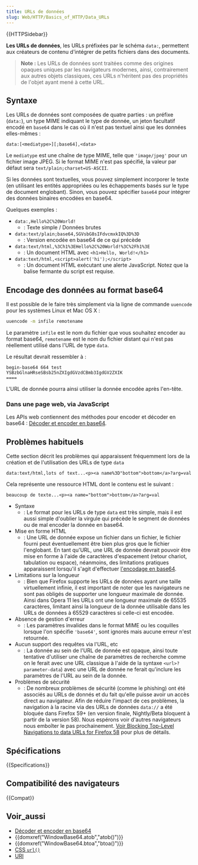 ```yaml
---
title: URLs de données
slug: Web/HTTP/Basics_of_HTTP/Data_URLs
---
```


{{HTTPSidebar}}

**Les URLs de données**, les URLs préfixées par le schéma `data:`, permettent aux créateurs de contenu d'intégrer de petits fichiers dans des documents.

> **Note :** Les URLs de données sont traitées comme des origines opaques uniques par les navigateurs modernes, ainsi, contrairement aux autres objets classiques, ces URLs n'héritent pas des propriétés de l'objet ayant mené à cette URL.

## Syntaxe

Les URLs de données sont composées de quatre parties : un préfixe (`data:`), un type MIME indiquant le type de donnée, un jeton facultatif encodé en `base64` dans le cas où il n'est pas textuel ainsi que les données elles-mêmes :

```
data:[<mediatype>][;base64],<data>
```

Le `mediatype` est une chaîne de type MIME, telle que `'image/jpeg'` pour un fichier image JPEG. Si le format MIME n'est pas spécifié, la valeur par défaut sera `text/plain;charset=US-ASCII`.

Si les données sont textuelles, vous pouvez simplement incorporer le texte (en utilisant les entités appropriées ou les échappements basés sur le type de document englobant). Sinon, vous pouvez spécifier `base64` pour intégrer des données binaires encodées en base64.

Quelques exemples :

- `data:,Hello%2C%20World!`
  - : Texte simple / Données brutes
- `data:text/plain;base64,SGVsbG8sIFdvcmxkIQ%3D%3D`
  - : Version encodée en base64 de ce qui précède
- `data:text/html,%3Ch1%3EHello%2C%20World!%3C%2Fh1%3E`
  - : Un document HTML avec `<h1>Hello, World!</h1>`
- `data:text/html,<script>alert('hi');</script>`
  - : Un document HTML exécutant une alerte JavaScript. Notez que la balise fermante du script est requise.

## Encodage des données au format base64

Il est possible de le faire très simplement via la ligne de commande `uuencode` pour les systèmes Linux et Mac OS X :

```bash
uuencode -m infile remotename
```

Le paramètre `infile` est le nom du fichier que vous souhaitez encoder au format base64, `remotename` est le nom du fichier distant qui n'est pas réellement utilisé dans l'URL de type `data`.

Le résultat devrait ressembler à :

```
begin-base64 664 test
YSBzbGlnaHRseSBsb25nZXIgdGVzdCBmb3IgdGV2ZXIK
====
```

L'URL de donnée pourra ainsi utiliser la donnée encodée après l'en-tête.

### Dans une page web, via JavaScript

Les APIs web contiennent des méthodes pour encoder et décoder en base64 : [Décoder et encoder en base64](/fr/docs/Web/API/WindowBase64/Base64_encoding_and_decoding).

## Problèmes habituels

Cette section décrit les problèmes qui apparaissent fréquemment lors de la création et de l'utilisation des URLs de type `data`

```
data:text/html,lots of text...<p><a name%3D"bottom">bottom</a>?arg=val
```

Cela représente une ressource HTML dont le contenu est le suivant :

```
beaucoup de texte...<p><a name="bottom">bottom</a>?arg=val
```

- Syntaxe
  - : Le format pour les URLs de type `data` est très simple, mais il est aussi simple d'oublier la virgule qui précède le segment de données ou de mal encoder la donnée en base64.
- Mise en forme HTML
  - : Une URL de donnée expose un fichier dans un fichier, le fichier fourni peut éventuellement être bien plus gros que le fichier l'englobant. En tant qu'URL, une URL de donnée devrait pouvoir être mise en forme à l'aide de caractères d'espacement (retour chariot, tabulation ou espace), néanmoins, des limitations pratiques apparaissent lorsqu'il s'agit d'effectuer [l'encodage en base64](https://bugzilla.mozilla.org/show_bug.cgi?id=73026#c12).
- Limitations sur la longueur
  - : Bien que Firefox supporte les URLs de données ayant une taille virtuellement infinie, il est important de noter que les navigateurs ne sont pas obligés de supporter une longueur maximale de donnée. Ainsi dans Opera 11 les URLs ont une longueur maximale de 65535 caractères, limitant ainsi la longueur de la donnée utilisable dans les URLs de données à 65529 caractères si celle-ci est encodée.
- Absence de gestion d'erreur
  - : Les paramètres invalides dans le format MIME ou les coquilles lorsque l'on spécifie `'base64'`, sont ignorés mais aucune erreur n'est retournée.
- Aucun support des requêtes via l'URL, etc
  - : La donnée au sein de l'URL de donnée est opaque, ainsi toute tentative d'utiliser une chaîne de paramètres de recherche comme on le ferait avec une URL classique à l'aide de la syntaxe `<url>?parameter-data`) avec une URL de donnée ne ferait qu'inclure les paramètres de l'URL au sein de la donnée.
- Problèmes de sécurité
  - : De nombreux problèmes de sécurité (comme le phishing) ont été associés au URLs de donnés et du fait qu'elle puisse avoir un accès direct au navigateur. Afin de réduire l'impact de ces problèmes, la navigation à la racine via des URLs de données `data://` a été bloquée dans Firefox 59+ (en version finale, Nightly/Beta bloquent à partir de la version 58). Nous espérons voir d'autres navigateurs nous emboîter le pas prochainement. [Voir Blocking Top-Level Navigations to data URLs for Firefox 58](https://blog.mozilla.org/security/2017/11/27/blocking-top-level-navigations-data-urls-firefox-58/) pour plus de détails.

## Spécifications

{{Specifications}}

## Compatibilité des navigateurs

{{Compat}}

## Voir_aussi

- [Décoder et encoder en base64](/fr/docs/Web/API/WindowBase64/Base64_encoding_and_decoding)
- {{domxref("WindowBase64.atob","atob()")}}
- {{domxref("WindowBase64.btoa","btoa()")}}
- [CSS `url()`](/fr/docs/Web/CSS/uri)
- [URI](/fr/docs/Glossary/URI)
